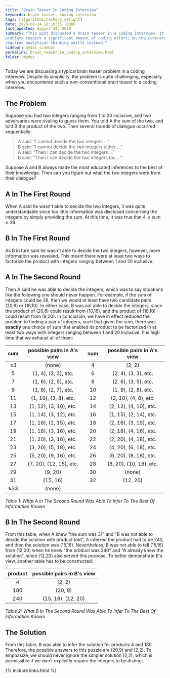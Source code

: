 ```yaml
---
title: "Brain Teaser In Coding Interview"
keywords: brain teaser, coding interview
tags: [algorithms,hackers_delight]
date: 2020-08-24 10:10:15 -0800
last_updated: August 24, 2020
summary: "This post discussed a brain teaser in a coding interview. It is worth noting that while most coding interview
problems require a significant amount of coding effort; on the contrary, this problem is not programming-heavy and
requires analytical thinking skills instead."
sidebar: mydoc_sidebar
permalink: brain_teaser_in_coding_interview.html
folder: mydoc
---
```


Today we are discussing a typical brain teaser problem in a coding interview. Despite its simplicity, the problem is
quite challenging, especially when you encountered such a non-conventional brain teaser in a coding interview.

## The Problem
Suppose you had two integers ranging from 1 to 20 inclusive, and two adversaries were rivaling to guess them. You told A
the sum of the two, and told B the product of the two. Then several rounds of dialogue occurred sequentially:

> A said: "I cannot decide the two integers ..."  
> B said: "I cannot decide the two integers either ..."  
> A said: "Then I can decide the two integers ..."  
> B said: "Then I can decide the two integers too ..."

Suppose A and B always made the most educated inferences to the best of their knowledge. Then can you figure out what
the two integers were from their dialogue?

## A In The First Round
When A said he wasn't able to decide the two integers, it was quite understandable since too little information was
disclosed concerning the integers by simply providing the sum. At this time, it was true that $4\le\text{sum}\le38$.

## B In The First Round
As B in turn said he wasn't able to decide the two integers, however, more information was revealed. This meant there
were at least two ways to factorize the product with integers ranging between 1 and 20 inclusive.

## A In The Second Round
Then A said he was able to decide the integers, which was to say situations like the following one should never happen.
For example, if the sum of integers could be 28, then we would at least have two candidate pairs (20,8) or (18,10). In
either case, B was not able to decide the integers, since the product of (20,8) could result from (10,16), and the
product of (18,10) could result from (9,20). In conclusion, we have in effect reduced the problem to finding a pair of
integers, such that given the sum, there was **exactly** one choice of sum that enabled its product to be factorized in
at least two ways with integers ranging between 1 and 20 inclusive. It is high time that we exhaust all of them:

| sum | possible pairs in A's view | sum | possible pairs in A's view |
| :----: | :----: | :----: | :----: |
|  $\le$3    |                       (none)                     |      4    |                  (2, 2)               |
|     5      |                   (1, 4), (2, 3), etc.           |      6    |                  (2, 4), (3, 3), etc. |
|     7      |                   (1, 6), (2, 5), etc.               |     8     |              (2, 6), (3, 5), etc. |
|     9      |                   (1, 8), (2, 7), etc.               |    10    |              (1, 9), (2, 8), etc.  |
|    11     |                  (1, 10), (3, 8), etc.              |    12    |                  (2, 10), (4, 8), etc. |
|    13     |                  (1, 12), (3, 10), etc.            |    14    |                  (2, 12), (4, 10), etc. |
|    15     |                  (1, 14), (3, 12), etc.            |    16    |                  (1, 15), (2, 14), etc. |
|    17     |                  (1, 16), (2, 15), etc.            |    18    |                  (2, 16), (3, 15), etc. |
|    19     |                  (1, 18), (3, 16), etc.            |    20    |                  (2, 18), (4, 16), etc. |
|    21     |                  (1, 20), (3, 18), etc.            |    22    |                  (2, 20), (4, 18), etc. |
|    23     |                  (3, 20), (5, 18), etc.            |    24    |                  (4, 20), (6, 18), etc. |
|    25     |                  (5, 20), (9, 16), etc.            |    26    |                  (6, 20), (8, 18), etc. |
|    27     |                  (7, 20), (12, 15), etc.          |    28    |                  (8, 20), (10, 18), etc. |
|    29     |                       (9, 20)                          |    30    |                        (none)       |
|    31     |                       (15, 16)                        |    32    |                       (12, 20)       |
|  $\ge$33  |                        (none)                         |            |                                    |

_Table 1: What A In The Second Round Was Able To Infer To The Best Of Information Known_

## B In The Second Round
From this table, when A knew "the sum was 31" and "B was not able to decide the solution with product told", A inferred
the product had to be 240, and then the solution was (15,16). Nevertheless, B was not able to tell (15,16) from (12,20)
when he knew "the product was 240" and "A already knew the solution", since (12,20) also served this purpose. To better
demonstrate B's view, another table has to be constructed:

| product | possible pairs in B's view |
| :----: | :----: |
| 4 | (2, 2) |
| 180 | (20, 9) |
| 240 | (15, 16), (12, 20) |

_Table 2: What B In The Second Round Was Able To Infer To The Best Of Information Known_

## The Solution
From this table, B was able to infer the solution for products 4 and 180. Therefore, the possible answers to this puzzle
are (20,9) and (2,2). To emphasize, we should never ignore the simpler solution (2,2), which is permissible if we don't
explicitly require the integers to be distinct.

{% include links.html %}
